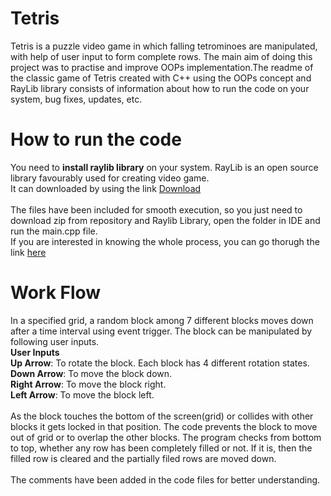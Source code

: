 # Tetris
Tetris is a puzzle video game in which falling tetrominoes are manipulated, with help of user input to form complete rows. The main aim of doing this project was to practise and improve OOPs implementation.The readme of the classic game of Tetris created with C++ using the OOPs concept and RayLib library consists of information about how to run the code on your system, bug fixes, updates, etc.

# How to run the code
You need to <b>install raylib library</b> on your system. RayLib is an open source library favourably used for creating video game.<br>It can downloaded by using the link
[Download](https://raysan5.itch.io/raylib/download/eyJpZCI6ODUzMzEsImV4cGlyZXMiOjE2OTg4NjkxODR9.DfmgzFy50G0K2uwVRK1o9Gmz0v4%3d)<br><br>
The files have been included for smooth execution, so you just need to download zip from repository and Raylib Library, open the folder in IDE and run the main.cpp file.<br>
If you are interested in knowing the whole process, you can go thorugh the link [here](https://github.com/raysan5/raylib/wiki#development-platforms)<br>

# Work Flow
In a specified grid, a random block among 7 different blocks moves down after a time interval using event trigger. The block can be manipulated by following user inputs.<br>
<b>User Inputs</b><br>
<b>Up Arrow</b>: To rotate the block. Each block has 4 different rotation states.<br>
<b>Down Arrow</b>: To move the block down.<br>
<b>Right Arrow</b>: To move the block right.<br>
<b>Left Arrow</b>: To move the block left.<br><br>
As the block touches the bottom of the screen(grid) or collides with other blocks it gets locked in that position. The code prevents the block to move out of grid or to overlap the other blocks.
The program checks from bottom to top, whether any row has been completely filled or not. If it is, then the filled row is cleared and the partially filed rows are moved down.<br><br>
The comments have been added in the code files for better understanding.
